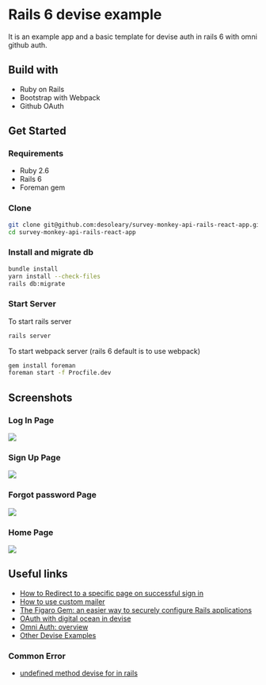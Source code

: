 # Rails 6 devise example
It is an example app and a basic template for devise auth in rails 6 with omni github auth.

## Build with
- Ruby on Rails
- Bootstrap with Webpack
- Github OAuth

## Get Started
### Requirements
- Ruby 2.6
- Rails 6
- Foreman gem

### Clone
```bash
git clone git@github.com:desoleary/survey-monkey-api-rails-react-app.git
cd survey-monkey-api-rails-react-app
```
### Install and migrate db

```bash
bundle install
yarn install --check-files
rails db:migrate
```
### Start Server
To start rails server
```bash
rails server

```
To start webpack server (rails 6 default is to use webpack)
```bash
gem install foreman
foreman start -f Procfile.dev
```


## Screenshots

### Log In Page
<img src="screenshots/image.png">

### Sign Up Page
<img src="screenshots/image2.png">

### Forgot password Page
<img src="screenshots/image4.png">

### Home Page
<img src="screenshots/image3.png">



## Useful links
- [How to Redirect to a specific page on successful sign in](https://github.com/plataformatec/devise/wiki/How-To:-redirect-to-a-specific-page-on-successful-sign-in)
- [How to use custom mailer](https://github.com/plataformatec/devise/wiki/How-To:-Use-custom-mailer)
- [The Figaro Gem: an easier way to securely configure Rails applications](https://medium.com/@MinimalGhost/the-figaro-gem-an-easier-way-to-securely-configure-rails-applications-c6f963b7e993)
- [OAuth with digital ocean in devise](https://www.digitalocean.com/community/tutorials/how-to-configure-devise-and-omniauth-for-your-rails-application)
- [Omni Auth: overview](https://github.com/plataformatec/devise/wiki/OmniAuth:-Overview)
- [Other Devise Examples](https://github.com/plataformatec/devise/wiki/Example-applications)
### Common Error
- [undefined method devise for in rails](https://stackoverflow.com/questions/4810941/undefined-method-devise-for-in-rails)
